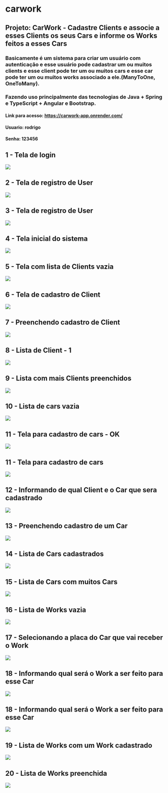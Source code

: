# carwork


## Projeto: CarWork - Cadastre Clients e associe a esses Clients os seus Cars e informe os Works feitos a esses Cars

### Basicamente é um sistema para criar um usuário com autenticação e esse usuário pode cadastrar um ou muitos clients e esse client pode ter um ou muitos cars e esse car pode ter um ou muitos works associado a ele.(ManyToOne, OneToMany).

### Fazendo uso principalmente das tecnologias de Java + Spring e TypeScript + Angular e Bootstrap.

#### Link para acesso: https://carwork-app.onrender.com/
#### Usuario: rodrigo
#### Senha: 123456



## 1 - Tela de login
<img src="https://raw.githubusercontent.com/rodrigojfagundes/carwork/main/imagens/1%20-%20Tela%20de%20login.png" />


## 2 - Tela de registro de User
<img src="https://raw.githubusercontent.com/rodrigojfagundes/carwork/main/imagens/2%20-%20Tela%20de%20registro%20de%20User%20-%201.png" />


## 3 - Tela de registro de User
<img src="https://raw.githubusercontent.com/rodrigojfagundes/carwork/main/imagens/3%20-%20Tela%20de%20registro%20de%20User%20-%202.png" />


## 4 - Tela inicial do sistema
<img src="https://raw.githubusercontent.com/rodrigojfagundes/carwork/main/imagens/4%20-%20Tela%20inicial%20do%20sistema.png" />


## 5 - Tela com lista de Clients vazia
<img src="https://raw.githubusercontent.com/rodrigojfagundes/carwork/main/imagens/5%20-%20Tela%20com%20lista%20de%20Clients%20vazia.png" />


## 6 - Tela de cadastro de Client
<img src="https://raw.githubusercontent.com/rodrigojfagundes/carwork/main/imagens/6%20-%20Tela%20de%20cadastro%20de%20Client.png" />


## 7 - Preenchendo cadastro de Client
<img src="https://raw.githubusercontent.com/rodrigojfagundes/carwork/main/imagens/7%20-%20Preenchendo%20cadastro%20de%20Client.png" />


## 8 - Lista de Client - 1
<img src="https://raw.githubusercontent.com/rodrigojfagundes/carwork/main/imagens/8%20-%20Lista%20de%20Client%20-%201.png" />


## 9 - Lista com mais Clients preenchidos
<img src="https://raw.githubusercontent.com/rodrigojfagundes/carwork/main/imagens/9%20-%20Lista%20com%20mais%20Clients%20preenchidos.png" />


## 10 - Lista de cars vazia
<img src="https://raw.githubusercontent.com/rodrigojfagundes/carwork/main/imagens/10%20-%20Lista%20de%20Cars%20vazia.png" />


## 11 - Tela para cadastro de cars      -    OK
<img src="https://raw.githubusercontent.com/rodrigojfagundes/carwork/main/imagens/11%20-%20Tela%20para%20cadastro%20de%20Cars.png" />


## 11 - Tela para cadastro de cars
<img src="https://raw.githubusercontent.com/rodrigojfagundes/carwork/main/imagens/11%20-%20Tela%20para%20cadastro%20de%20Cars.png" />



## 12 - Informando de qual Client e o Car que sera cadastrado
<img src="https://raw.githubusercontent.com/rodrigojfagundes/carwork/main/imagens/12%20-%20Informando%20de%20qual%20Client%20e%20o%20Car%20que%20sera%20cadastrado.png" />



## 13 - Preenchendo cadastro de um Car
<img src="https://raw.githubusercontent.com/rodrigojfagundes/carwork/main/imagens/13%20-%20Preenchendo%20cadastro%20de%20um%20Car.png" />



## 14 - Lista de Cars cadastrados
<img src="https://raw.githubusercontent.com/rodrigojfagundes/carwork/main/imagens/14%20-%20Lista%20de%20Cars%20cadastrados.png" />



## 15 - Lista de Cars com muitos Cars
<img src="https://raw.githubusercontent.com/rodrigojfagundes/carwork/main/imagens/15%20-%20Lista%20%20de%20Cars%20com%20muitos%20Cars.png" />



## 16 - Lista de Works vazia
<img src="https://raw.githubusercontent.com/rodrigojfagundes/carwork/main/imagens/16%20-%20Lista%20de%20Works%20vazia.png" />





## 17 - Selecionando a placa do Car que vai receber o Work
<img src="https://raw.githubusercontent.com/rodrigojfagundes/carwork/main/imagens/17%20-%20Selecionando%20a%20placa%20do%20Car%20que%20vai%20receber%20o%20Work.png" />



## 18 - Informando qual será o Work a ser feito para esse Car
<img src="https://raw.githubusercontent.com/rodrigojfagundes/carwork/main/imagens/18%20-%20Informando%20qual%20ser%C3%A1%20o%20Work%20a%20ser%20feito%20para%20esse%20carro.png" />







## 18 - Informando qual será o Work a ser feito para esse Car
<img src="https://raw.githubusercontent.com/rodrigojfagundes/carwork/main/imagens/18%20-%20Informando%20qual%20ser%C3%A1%20o%20Work%20a%20ser%20feito%20para%20esse%20carro.png" />






## 19 - Lista de Works com um Work cadastrado
<img src="https://raw.githubusercontent.com/rodrigojfagundes/carwork/main/imagens/19%20-%20Lista%20de%20Works%20com%20um%20Work%20cadastrado.png" />





## 20 - Lista de Works preenchida
<img src="https://raw.githubusercontent.com/rodrigojfagundes/carwork/main/imagens/20%20-%20Lista%20de%20Works%20preenchida.png" />


